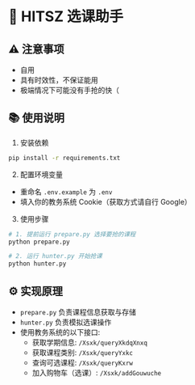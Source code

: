 # 🎯 HITSZ 选课助手

## ⚠️ 注意事项
- 自用
- 具有时效性，不保证能用
- 极端情况下可能没有手抢的快（

## 📚 使用说明

1. 安装依赖
```bash
pip install -r requirements.txt
```

2. 配置环境变量
- 重命名 `.env.example` 为 `.env`
- 填入你的教务系统 Cookie（获取方式请自行 Google）

3. 使用步骤
```bash
# 1. 提前运行 prepare.py 选择要抢的课程
python prepare.py

# 2. 运行 hunter.py 开始抢课
python hunter.py
```

## ⚙️ 实现原理
- `prepare.py` 负责课程信息获取与存储
- `hunter.py` 负责模拟选课操作
- 使用教务系统的以下接口:
  - 获取学期信息: `/Xsxk/queryXkdqXnxq`
  - 获取课程类别: `/Xsxk/queryYxkc`
  - 查询可选课程: `/Xsxk/queryKxrw`
  - 加入购物车（选课）: `/Xsxk/addGouwuche`